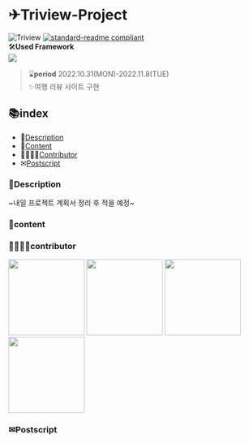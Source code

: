 # ✈Triview-Project
![Triview](https://img.shields.io/badge/Team-Triview-3879ff)
[![standard-readme compliant](https://img.shields.io/badge/readme%20style-standard-brightgreen.svg?style=flat-square)](https://github.com/RichardLitt/standard-readme)
<br>🛠**Used Framework**<br>
<img src="https://img.shields.io/badge/Django-092E20?style=for-the-badge&logo=Django&logoColor=white"><br>
>⌛**period** 2022.10.31(MON)-2022.11.8(TUE)<br>
✨여행 리뷰 사이트 구현<br>
## 📚index
- 📃[Description](#Description)
- 📘[Content](#content)
- 👨‍👩‍👧‍👧[Contributor](#contributor)
- ✉[Postscript](#Postscript)
### 📃Description
~내일 프로젝트 계획서 정리 후 적을 예정~
### 📘content
### 👨‍👩‍👧‍👧contributor
<a href="https://github.com/Bonbon315"><img src="https://avatars.githubusercontent.com/u/108643294?v=4" width="150" height="150"/></a>
<a href="https://github.com/chaehyun-oh"><img src="https://avatars.githubusercontent.com/u/108640873?v=4" width="150" height="150"/></a>
<a href="https://github.com/yoosoonil"><img src="https://avatars.githubusercontent.com/u/97111793?v=4" width="150" height="150"/></a>
<a href="https://github.com/Gkhy"><img src="https://avatars.githubusercontent.com/u/108653266?v=4" width="150" height="150"/></a>
<br>
### ✉Postscript

